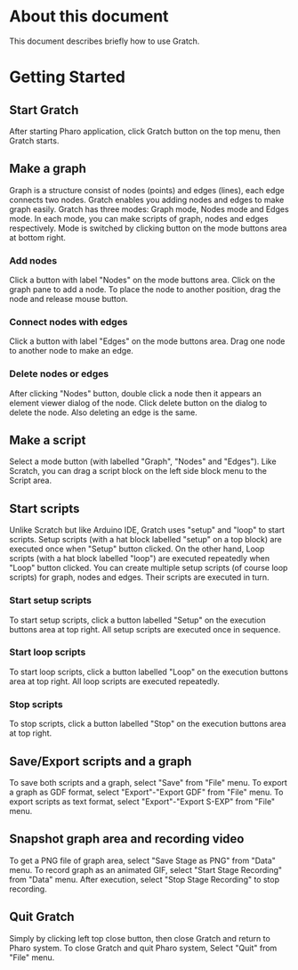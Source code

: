 # About this document
This document describes briefly how to use Gratch.

# Getting Started
## Start Gratch
After starting Pharo application, click Gratch button on the top menu, then Gratch starts.

## Make a graph
Graph is a structure consist of nodes (points) and edges (lines), each edge connects two nodes.
Gratch enables you adding nodes and edges to make graph easily.
Gratch has three modes: Graph mode, Nodes mode and Edges mode. In each mode, you can make scripts of graph, nodes and edges respectively. Mode is switched by clicking button on the mode buttons area at bottom right.

### Add nodes
Click a button with label "Nodes" on the mode buttons area. Click on the graph pane to add a node.
To place the node to another position, drag the node and release mouse button.

### Connect nodes with edges
Click a button with label "Edges" on the mode buttons area. Drag one node to another node to make an edge.

### Delete nodes or edges
After clicking "Nodes" button, double click a node then it appears an element viewer dialog of the node.
Click delete button on the dialog to delete the node. Also deleting an edge is the same.

## Make a script
Select a mode button (with labelled "Graph", "Nodes" and "Edges"). Like Scratch, you can drag a script block on the left side block menu to the Script area.

## Start scripts
Unlike Scratch but like Arduino IDE, Gratch uses "setup" and "loop" to start scripts. Setup scripts (with a hat block labelled "setup" on a top block) are executed once when "Setup" button clicked. On the other hand, Loop scripts (with a hat block labelled "loop") are executed repeatedly when "Loop" button clicked.
You can create multiple setup scripts (of course loop scripts) for graph, nodes and edges. Their scripts are executed in turn.

### Start setup scripts
To start setup scripts, click a button labelled "Setup" on the execution buttons area at top right. All setup scripts are executed once in sequence.

### Start loop scripts
To start loop scripts, click a button labelled "Loop" on the execution buttons area at top right. All loop scripts are executed repeatedly.

### Stop scripts
To stop scripts, click a button labelled "Stop" on the execution buttons area at top right.

## Save/Export scripts and a graph
To save both scripts and a graph, select "Save" from "File" menu.
To export a graph as GDF format, select "Export"-"Export GDF" from "File" menu.
To export scripts as text format, select "Export"-"Export S-EXP" from "File" menu.

## Snapshot graph area and recording video
To get a PNG file of graph area, select "Save Stage as PNG" from "Data" menu.
To record graph as an animated GIF, select "Start Stage Recording" from "Data" menu. After execution, select "Stop Stage Recording" to stop recording.

## Quit Gratch
Simply by clicking left top close button, then close Gratch and return to Pharo system.
To close Gratch and quit Pharo system, Select "Quit" from "File" menu.

